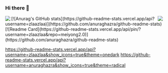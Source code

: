 ### Hi there 👋

<!--
**zlaazlaa/zlaazlaa** is a ✨ _special_ ✨ repository because its `README.md` (this file) appears on your GitHub profile.

Here are some ideas to get you started:

- 🔭 I’m currently working on ...
- 🌱 I’m currently learning ...
- 👯 I’m looking to collaborate on ...
- 🤔 I’m looking for help with ...
- 💬 Ask me about ...
- 📫 How to reach me: ...
- 😄 Pronouns: ...
- ⚡ Fun fact: ...
-->
<img align="left" src="https://github-readme-stats.vercel.app/api?username=zlaazlaa&show_icons=true&hide_border=true&theme=onedark">
<img align="right" src="https://github-readme-stats.vercel.app/api/top-langs/?username=zlaazlaa&hide_border=true&theme=onedark">
[![Anurag's GitHub stats](https://github-readme-stats.vercel.app/api?username=zlaazlaa)](https://github.com/anuraghazra/github-readme-stats)
[![Readme Card](https://github-readme-stats.vercel.app/api/pin/?username=zlaazlaa&repo=meiyong2.0)](https://github.com/anuraghazra/github-readme-stats)

https://github-readme-stats.vercel.app/api?username=zlaazlaa&show_icons=true&theme=onedark
https://github-readme-stats.vercel.app/api?username=anuraghazra&show_icons=true&theme=radical
